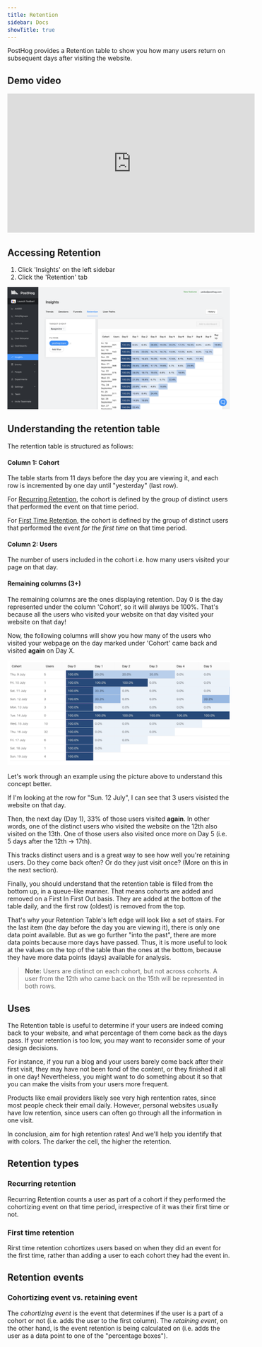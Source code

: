```yaml
---
title: Retention
sidebar: Docs
showTitle: true
---
```

PostHog provides a Retention table to show you how many users return on subsequent days after visiting the website.

## Demo video

<iframe width="560" height="315" src="https://www.youtube.com/embed/VQhlkL6piKI" frameborder="0" allow="accelerometer; autoplay; clipboard-write; encrypted-media; gyroscope; picture-in-picture" allowfullscreen></iframe>

## Accessing Retention

1. Click 'Insights' on the left sidebar
2. Click the 'Retention' tab

![Retention Page](../../images/features/retention/retention-page.png)


## Understanding the retention table

The retention table is structured as follows:

#### Column 1: Cohort

The table starts from 11 days before the day you are viewing it, and each row is incremented by one day until "yesterday" (last row). 

For [Recurring Retention](#recurring-retention), the cohort is defined by the group of distinct users that performed the event on that time period. 

For [First Time Retention](#first-time-retention), the cohort is defined by the group of distinct users that performed the event _for the first time_ on that time period.

#### Column 2: Users

The number of users included in the cohort i.e. how many users visited your page on that day.

#### Remaining columns (3+)

The remaining columns are the ones displaying retention. Day 0 is the day represented under the column 'Cohort', so it will always be 100%. That's because all the users who visited your website on that day visited your website on that day! 

Now, the following columns will show you how many of the users who visited your webpage on the day marked under 'Cohort' came back and visited **again** on Day X.

![Retention table](../../images/retention-table.png)

Let's work through an example using the picture above to understand this concept better.

If I'm looking at the row for "Sun. 12 July", I can see that 3 users visisted the website on that day.

Then, the next day (Day 1), 33% of those users visited **again**. In other words, one of the distinct users who visited the website on the 12th also visited on the 13th. One of those users also visited once more on Day 5 (i.e. 5 days after the 12th -> 17th).

This tracks distinct users and is a great way to see how well you're retaining users. Do they come back often? Or do they just visit once? (More on this in the next section).

Finally, you should understand that the retention table is filled from the bottom up, in a queue-like manner. That means cohorts are added and removed on a First In First Out basis. They are added at the bottom of the table daily, and the first row (oldest) is removed from the top.

That's why your Retention Table's left edge will look like a set of stairs. For the last item (the day before the day you are viewing it), there is only one data point available. But as we go further "into the past", there are more data points because more days have passed. Thus, it is more useful to look at the values on the top of the table than the ones at the bottom, because they have more data points (days) available for analysis.

> **Note:** Users are distinct on each cohort, but not across cohorts. A user from the 12th who came back on the 15th will be represented in both rows.

## Uses

The Retention table is useful to determine if your users are indeed coming back to your website, and what percentage of them come back as the days pass. If your retention is too low, you may want to reconsider some of your design decisions. 

For instance, if you run a blog and your users barely come back after their first visit, they may have not been fond of the content, or they finished it all in one day! Nevertheless, you might want to do something about it so that you can make the visits from your users more frequent.

Products like email providers likely see very high rentention rates, since most people check their email daily. However, personal websites usually have low retention, since users can often go through all the information in one visit.

In conclusion, aim for high retention rates! And we'll help you identify that with colors. The darker the cell, the higher the retention.

## Retention types

### Recurring retention

Recurring Retention counts a user as part of a cohort if they performed the cohortizing event on that time period, irrespective of it was their first time or not.

### First time retention

Rirst time retention cohortizes users based on when they did an event for the first time, rather than adding a user to each cohort they had the event in.

## Retention events

### Cohortizing event vs. retaining event

The _cohortizing event_ is the event that determines if the user is a part of a cohort or not (i.e. adds the user to the first column). The _retaining event_, on the other hand, is the event retention is being calculated on (i.e. adds the user as a data point to one of the "percentage boxes").
